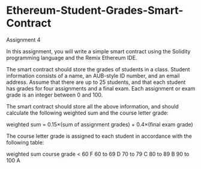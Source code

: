 # Ethereum-Student-Grades-Smart-Contract

Assignment 4

In this assignment, you will write a simple smart contract using the Solidity programming
language and the Remix Ethereum IDE.

The smart contract should store the grades of students in a class. Student information consists of a name, an AUB-style ID number, and an email address. Assume that there are up to 25 students, and that each student has grades for four assignments and a final exam. Each assignment or exam grade is an integer between 0 and 100.

The smart contract should store all the above information, and should calculate the following weighted sum and the course letter grade:

weighted sum = 0.15×(sum of assignment grades) + 0.4×(final exam grade)

The course letter grade is assigned to each student in accordance with the following table:

weighted sum course grade
< 60 F
60 to 69 D
70 to 79 C
80 to 89 B
90 to 100 A
